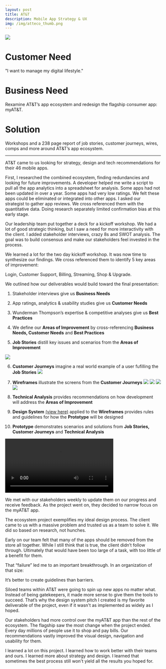 ```yaml
---
layout: post
title: AT&T
description: Mobile App Strategy & UX
img: /img/atteco_thumb.png
---
```


<img class="img_scale" src="/img/atteco_cover.png"/>

# Customer Need
"I want to manage my digital lifestyle."

# Business Need
Rexamine AT&T’s app ecosystem and redesign the flagship consumer app: myAT&T.

# Solution
Workshops and a 238 page report of  job stories, customer journeys, wires, comps and more around AT&T’s app ecosystem.

<hr>

AT&T came to us looking for strategy, design and tech recommendations for their 46 mobile apps.

First, I researched the combined ecosystem, finding redundancies and looking for future improvements. A developer helped me write a script to pull all the app analytics into a spreadsheet for analysis. Some apps had not been updated in over a year. Some apps had very low ratings. We felt these apps could be eliminated or integrated into other apps.  I asked our strategist to gather app reviews. We cross referenced them with the quantitative data. Doing research separately limited confirmation bias at this early stage.

Our leadership team put together a deck for a kickoff workshop. We had a lot of good strategic thinking, but I saw a need for more interactivity with the client. I added stakeholder interviews, crazy 8s and SWOT analysis. The goal was to build consensus and make our stakeholders feel invested in the process.

We learned a lot for the two day kickoff workshop. It was now time to synthesize our findings. We cross referenced them to identify 5 key areas of improvement:

Login, Customer Support, Billing, Streaming, Shop & Upgrade.

We outlined how our deliverables would build toward the final presentation:

1. Stakeholder interviews give us **Business Needs**

2. App ratings, analytics & usability studies give us **Customer Needs**

3. Wunderman Thompson’s expertise & competitive analyses give us **Best Practices**

4. We define our **Areas of Improvement** by cross-referencing **Business Needs, Customer Needs** and **Best Practices**

5. **Job Stories** distill key issues and scenarios from the **Areas of Improvement**
<img class="img_scale" src="/img/jobstory.png"/>

6. **Customer Journeys** imagine a real world example of a user fufilling the **Job Stories**
<a href="http://www.mrclintmiller.com/img/journey.png"><img class="img_scale" src="/img/journey.png"/></a>

7. **Wireframes** illustrate the screens from the **Customer Journeys**
<a href="http://www.mrclintmiller.com/img/wire001.png"><img class="img_scale" src="/img/wire001.png"/></a>
<a href="http://www.mrclintmiller.com/img/wire002.png"><img class="img_scale" src="/img/wire002.png"/></a>
<a href="http://www.mrclintmiller.com/img/wire003.png"><img class="img_scale" src="/img/wire003.png"/></a>
<a href="http://www.mrclintmiller.com/img/wire004.png"><img class="img_scale" src="/img/wire004.png"/></a>

8. **Technical Analysis** provides recommendations on how development will address the **Areas of Improvement**

9. **Design System** <a href="http://www.mrclintmiller.com/img/blueprint_ds.pdf" target="_blank">(view here)</a> applied to the **Wireframes** provides rules and guidelines for how the **Prototype** will be designed

10. **Prototype** demonstrates scenarios and solutions from **Job Stories, Customer Journeys** and **Technical Analysis**
<video class="vid1" width="350" controls>
  <source src="/img/prototype.mp4" type="video/mp4">
  Your browser does not support HTML5 video.
</video>


We met with our stakeholders weekly to update them on our progress and receive feedback. As the project went on, they decided to narrow focus on the myAT&T app.

The ecosystem project exemplifies my ideal design process. The client came to us with a massive problem and trusted us as a team to solve it. We did so based on research, not hunches.

Early on our team felt that many of the apps should be removed from the store all together. While I still think that is true, the client didn’t follow through. Ultimately that would have been too large of a task, with too little of a benefit for them. 

That “failure” led me to an important breakthrough. In an organization of that size:

It’s better to create guidelines than barriers.

Siloed teams within AT&T were going to spin up new apps no matter what. Instead of being gatekeepers, it made more sense to give them the tools to succeed. That’s why the design system pitch I created is my favorite deliverable of the project, even if it wasn't as implemented as widely as I hoped.

Our stakeholders had more control over the myAT&T app than the rest of the ecosystem. The flagship saw the most change when the project ended. Every day millions of people use it to shop and pay bills. Our recommendations vastly improved the visual design, navigation and usability for them.

I learned a lot on this project. I learned how to work better with their teams and ours. I learned more about strategy and design. I learned that sometimes the best process still won't yield all the results you hoped for.

